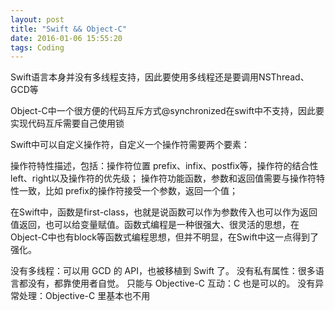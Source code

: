 ```yaml
---
layout: post
title: "Swift && Object-C"
date: 2016-01-06 15:55:20
tags: Coding
---
```

Swift语言本身并没有多线程支持，因此要使用多线程还是要调用NSThread、GCD等

Object-C中一个很方便的代码互斥方式@synchronized在swift中不支持，因此要实现代码互斥需要自己使用锁

Swift中可以自定义操作符，自定义一个操作符需要两个要素：

操作符特性描述，包括：操作符位置 prefix、infix、postfix等，操作符的结合性left、right以及操作符的优先级；
操作符功能函数，参数和返回值需要与操作符特性一致，比如 prefix的操作符接受一个参数，返回一个值；

在Swift中，函数是first-class，也就是说函数可以作为参数传入也可以作为返回值返回，也可以给变量赋值。函数式编程是一种很强大、很灵活的思想，在Object-C中也有block等函数式编程思想，但并不明显，在Swift中这一点得到了强化。

没有多线程：可以用 GCD 的 API，也被移植到 Swift 了。
没有私有属性：很多语言都没有，都靠使用者自觉。
只能与 Objective-C 互动：C 也是可以的。
没有异常处理：Objective-C 里基本也不用